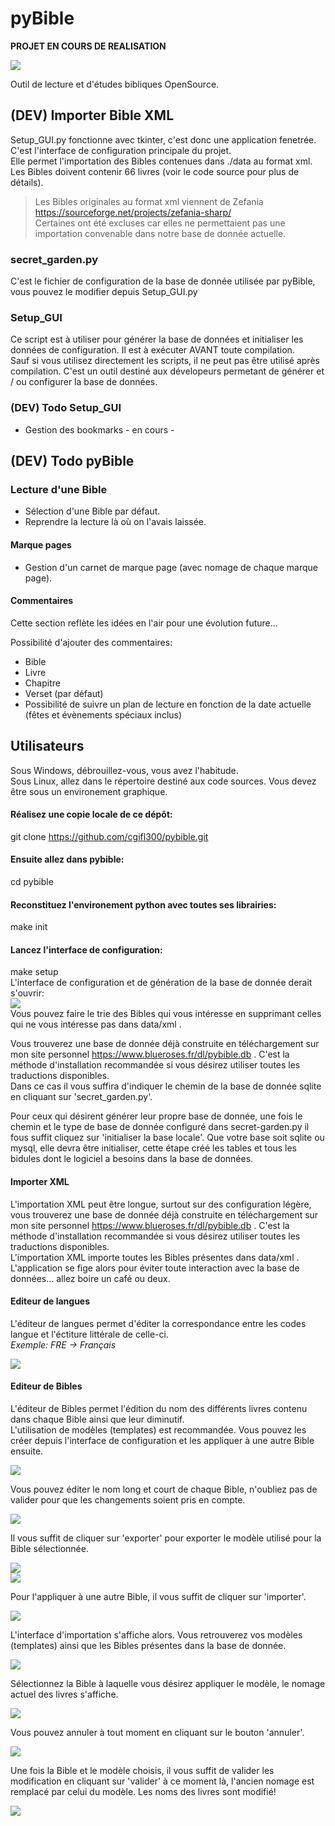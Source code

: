 # pyBible
**PROJET EN COURS DE REALISATION**  

![](images/backend-global-view.png) 

Outil de lecture et d'études bibliques OpenSource.  

## (DEV) Importer Bible XML
 
Setup_GUI.py fonctionne avec tkinter, c'est donc une application fenetrée.  
C'est l'interface de configuration principale du projet.  
Elle permet l'importation des Bibles contenues dans ./data au format xml.  
Les Bibles doivent contenir 66 livres (voir le code source pour plus de détails).  

> Les Bibles originales au format xml viennent de Zefania https://sourceforge.net/projects/zefania-sharp/  
> Certaines ont été excluses car elles ne permettaient pas une importation convenable dans notre base de donnée actuelle.  

### secret_garden.py

C'est le fichier de configuration de la base de donnée utilisée par pyBible, vous pouvez le modifier depuis Setup_GUI.py  

### Setup_GUI

Ce script est à utiliser pour générer la base de données et initialiser les données de configuration. Il est à exécuter AVANT toute compilation.  
Sauf si vous utilisez directement les scripts, il ne peut pas être utilisé après compilation. C'est un outil destiné aux dévelopeurs permetant de générer et / ou configurer la base de données.  

### (DEV) Todo Setup_GUI

- Gestion des bookmarks - en cours -

## (DEV) Todo pyBible

### Lecture d'une Bible

- Sélection d'une Bible par défaut.  
- Reprendre la lecture là où on l'avais laissée.  

#### Marque pages

- Gestion d'un carnet de marque page (avec nomage de chaque marque page).  

#### Commentaires

Cette section reflète les idées en l'air pour une évolution future...  

Possibilité d'ajouter des commentaires:  
- Bible
- Livre
- Chapitre
- Verset (par défaut)
- Possibilité de suivre un plan de lecture en fonction de la date actuelle (fêtes et évènements spéciaux inclus)

## Utilisateurs

Sous Windows, débrouillez-vous, vous avez l'habitude.  
Sous Linux, allez dans le répertoire destiné aux code sources. Vous devez être sous un environement graphique.  

#### Réalisez une copie locale de ce dépôt:  
git clone https://github.com/cgifl300/pybible.git  
#### Ensuite allez dans pybible:  
cd pybible  
#### Reconstituez l'environement python avec toutes ses librairies:  
make init  
#### Lancez l'interface de configuration:  
make setup  
L'interface de configuration et de génération de la base de donnée derait s'ouvrir:  
![](images/doc-img001.png)   
Vous pouvez faire le trie des Bibles qui vous intéresse en supprimant celles qui ne vous intéresse pas dans data/xml .

Vous trouverez une base de donnée déjà construite en téléchargement sur mon site personnel https://www.blueroses.fr/dl/pybible.db . C'est la méthode d'installation recommandée si vous désirez utiliser toutes les traductions disponibles.  
Dans ce cas il vous suffira d'indiquer le chemin de la base de donnée sqlite en cliquant sur 'secret_garden.py'.  

Pour ceux qui désirent générer leur propre base de donnée, une fois le chemin et le type de base de donnée configuré dans secret-garden.py il fous suffit cliquez sur 'initialiser la base locale'. Que votre base soit sqlite ou mysql, elle devra être initialiser, cette étape créé les tables et tous les bidules dont le logiciel a besoins dans la base de données.  

#### Importer XML  

L'importation XML peut être longue, surtout sur des configuration légère, vous trouverez une base de donnée déjà construite en téléchargement sur mon site personnel https://www.blueroses.fr/dl/pybible.db . C'est la méthode d'installation recommandée si vous désirez utiliser toutes les traductions disponibles.  
L'importation XML importe toutes les Bibles présentes dans data/xml .  
L'application se fige alors pour éviter toute interaction avec la base de données... allez boire un café ou deux.  

#### Editeur de langues  

L'éditeur de langues permet d'éditer la correspondance entre les codes langue et l'éctiture littérale de celle-ci.  
*Exemple: FRE -> Français*  

![](images/doc-img002.png)  

#### Editeur de Bibles  

L'éditeur de Bibles permet l'édition du nom des différents livres contenu dans chaque Bible ainsi que leur diminutif.  
L'utilisation de modèles (templates) est recommandée. Vous pouvez les créer depuis l'interface de configuration et les appliquer à une autre Bible ensuite.  

![](images/doc-img003.png)   

Vous pouvez éditer le nom long et court de chaque Bible, n'oubliez pas de valider pour que les changements soient pris en compte.  

![](images/doc-img006.png)   

Il vous suffit de cliquer sur 'exporter' pour exporter le modèle utilisé pour la Bible sélectionnée.  

![](images/doc-img005.png)   
![](images/doc-img007.png)   

Pour l'appliquer à une autre Bible, il vous suffit de cliquer sur 'importer'.  

![](images/doc-img004.png)   

L'interface d'importation s'affiche alors. Vous retrouverez vos modèles (templates) ainsi que les Bibles présentes dans la base de donnée.  

![](images/doc-img008.png)   

Sélectionnez la Bible à laquelle vous désirez appliquer le modèle, le nomage actuel des livres s'affiche.  

![](images/doc-img009.png)   

Vous pouvez annuler à tout moment en cliquant sur le bouton 'annuler'.  

![](images/doc-img010.png)   

Une fois la Bible et le modèle choisis, il vous suffit de valider les modification en cliquant sur 'valider' à ce moment là, l'ancien nomage est remplacé par celui du modèle. Les noms des livres sont modifié!  

![](images/doc-img011.png)   
